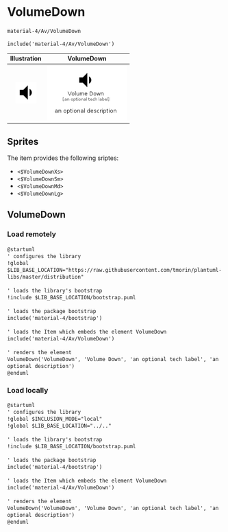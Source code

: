 # VolumeDown


```text
material-4/Av/VolumeDown
```

```text
include('material-4/Av/VolumeDown')
```



| Illustration | VolumeDown |
| :---: | :---: |
| ![illustration for Illustration](../../material-4/Av/VolumeDown.png) | ![illustration for VolumeDown](../../material-4/Av/VolumeDown.Local.png) |



## Sprites
The item provides the following sriptes:

- `<$VolumeDownXs>`
- `<$VolumeDownSm>`
- `<$VolumeDownMd>`
- `<$VolumeDownLg>`





## VolumeDown

### Load remotely
```plantuml
@startuml
' configures the library
!global $LIB_BASE_LOCATION="https://raw.githubusercontent.com/tmorin/plantuml-libs/master/distribution"

' loads the library's bootstrap
!include $LIB_BASE_LOCATION/bootstrap.puml

' loads the package bootstrap
include('material-4/bootstrap')

' loads the Item which embeds the element VolumeDown
include('material-4/Av/VolumeDown')

' renders the element
VolumeDown('VolumeDown', 'Volume Down', 'an optional tech label', 'an optional description')
@enduml
```

### Load locally
```plantuml
@startuml
' configures the library
!global $INCLUSION_MODE="local"
!global $LIB_BASE_LOCATION="../.."

' loads the library's bootstrap
!include $LIB_BASE_LOCATION/bootstrap.puml

' loads the package bootstrap
include('material-4/bootstrap')

' loads the Item which embeds the element VolumeDown
include('material-4/Av/VolumeDown')

' renders the element
VolumeDown('VolumeDown', 'Volume Down', 'an optional tech label', 'an optional description')
@enduml
```

